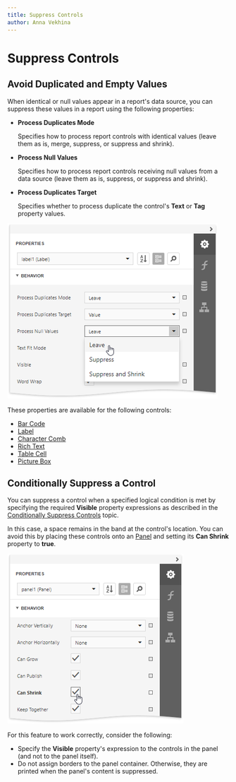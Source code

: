 ```yaml
---
title: Suppress Controls
author: Anna Vekhina
---
```

# Suppress Controls

## Avoid Duplicated and Empty Values

When identical or null values appear in a report's data source, you can suppress these values in a report using the following properties:

* **Process Duplicates Mode**
	
	Specifies how to process report controls with identical values (leave them as is, merge, suppress, or suppress and shrink).

* **Process Null Values**
	
	Specifies how to process report controls receiving null values from a data source (leave them as is, suppress, or suppress and shrink).

* **Process Duplicates Target**
	
	Specifies whether to process duplicate the control's **Text** or **Tag** property values.

![](../../../images/eurd-web-proccess-duplicates-properties.png)

These properties are available for the following controls:

* [Bar Code](../use-report-elements/use-bar-codes.md)
* [Label](../use-report-elements/use-basic-report-controls/label.md)
* [Character Comb](../use-report-elements/use-basic-report-controls/character-comb.md)
* [Rich Text](../use-report-elements/use-basic-report-controls/rich-text.md)
* [Table Cell](../use-report-elements/use-tables.md)
* [Picture Box](../use-report-elements/use-basic-report-controls/picture-box.md)

## Conditionally Suppress a Control

You can suppress a control when a specified logical condition is met by specifying the required **Visible** property expressions as described in the [Conditionally Suppress Controls](../shape-report-data/shape-data-expression-bindings/conditionally-supress-controls.md) topic.

In this case, a space remains in the band at the control's location. You can avoid this by placing these controls onto an [Panel](../use-report-elements/use-basic-report-controls/panel.md) and setting its **Can Shrink** property to **true**.

![](../../../images/eurd-web-panel-can-shrink-property.png)

For this feature to work correctly, consider the following:

* Specify the **Visible** property's expression to the controls in the panel (and not to the panel itself).
* Do not assign borders to the panel container. Otherwise, they are printed when the panel's content is suppressed.
